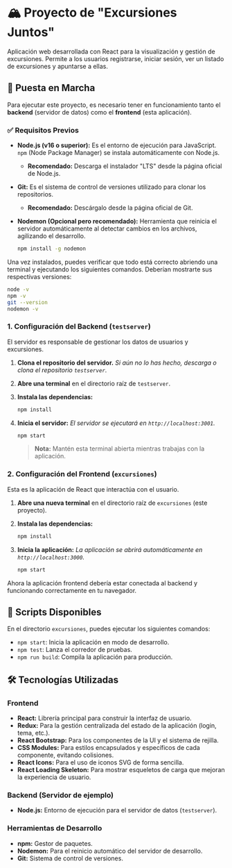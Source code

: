 # 🏔️ Proyecto de "Excursiones Juntos" 

Aplicación web desarrollada con React para la visualización y gestión de excursiones. Permite a los usuarios registrarse, iniciar sesión, ver un listado de excursiones y apuntarse a ellas.

## 🚀 Puesta en Marcha 

Para ejecutar este proyecto, es necesario tener en funcionamiento tanto el **backend** (servidor de datos) como el **frontend** (esta aplicación).

### ✅ Requisitos Previos

- **Node.js (v16 o superior):** Es el entorno de ejecución para JavaScript. `npm` (Node Package Manager) se instala automáticamente con Node.js.

  - **Recomendado:** Descarga el instalador "LTS" desde la página oficial de Node.js.

- **Git:** Es el sistema de control de versiones utilizado para clonar los repositorios.

  - **Recomendado:** Descárgalo desde la página oficial de Git.

- **Nodemon (Opcional pero recomendado):** Herramienta que reinicia el servidor automáticamente al detectar cambios en los archivos, agilizando el desarrollo.
  ```bash
  npm install -g nodemon
  ```

Una vez instalados, puedes verificar que todo está correcto abriendo una terminal y ejecutando los siguientes comandos. Deberían mostrarte sus respectivas versiones:

```bash
node -v
npm -v
git --version
nodemon -v
```

### 1. Configuración del Backend (`testserver`)

El servidor es responsable de gestionar los datos de usuarios y excursiones.

1.  **Clona el repositorio del servidor.**
    _Si aún no lo has hecho, descarga o clona el repositorio `testserver`._

2.  **Abre una terminal** en el directorio raíz de `testserver`.

3.  **Instala las dependencias:**

    ```bash
    npm install
    ```

4.  **Inicia el servidor:**
    _El servidor se ejecutará en `http://localhost:3001`._
    ```bash
    npm start
    ```
    > **Nota:** Mantén esta terminal abierta mientras trabajas con la aplicación.

### 2. Configuración del Frontend (`excursiones`)

Esta es la aplicación de React que interactúa con el usuario.

1.  **Abre una nueva terminal** en el directorio raíz de `excursiones` (este proyecto).

2.  **Instala las dependencias:**

    ```bash
    npm install
    ```

3.  **Inicia la aplicación:**
    _La aplicación se abrirá automáticamente en `http://localhost:3000`._
    ```bash
    npm start
    ```

Ahora la aplicación frontend debería estar conectada al backend y funcionando correctamente en tu navegador.

## 📝 Scripts Disponibles

En el directorio `excursiones`, puedes ejecutar los siguientes comandos:

- `npm start`: Inicia la aplicación en modo de desarrollo.
- `npm test`: Lanza el corredor de pruebas.
- `npm run build`: Compila la aplicación para producción.


## 🛠️ Tecnologías Utilizadas

### Frontend

-   **React:** Librería principal para construir la interfaz de usuario.
-   **Redux:** Para la gestión centralizada del estado de la aplicación (login, tema, etc.).
-   **React Bootstrap:** Para los componentes de la UI y el sistema de rejilla.
-   **CSS Modules:** Para estilos encapsulados y específicos de cada componente, evitando colisiones.
-   **React Icons:** Para el uso de iconos SVG de forma sencilla.
-   **React Loading Skeleton:** Para mostrar esqueletos de carga que mejoran la experiencia de usuario.

### Backend (Servidor de ejemplo)

-   **Node.js:** Entorno de ejecución para el servidor de datos (`testserver`).

### Herramientas de Desarrollo

-   **npm:** Gestor de paquetes.
-   **Nodemon:** Para el reinicio automático del servidor de desarrollo.
-   **Git:** Sistema de control de versiones.
